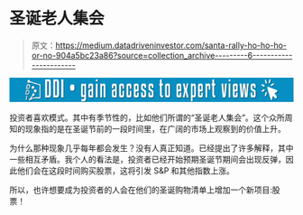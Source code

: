 # 圣诞老人集会

> 原文：<https://medium.datadriveninvestor.com/santa-rally-ho-ho-ho-or-no-904a5bc23a86?source=collection_archive---------6----------------------->

[![](img/e64982dc4f4fd7ac41f4023cc616ec6e.png)](http://www.track.datadriveninvestor.com/1B9E)

投资者喜欢模式。其中有季节性的，比如他们所谓的“圣诞老人集会”。这个众所周知的现象指的是在圣诞节前的一段时间里，在广阔的市场上观察到的价值上升。

为什么那种现象几乎每年都会发生？没有人真正知道。已经提出了许多解释，其中一些相互矛盾。我个人的看法是，投资者已经开始预期圣诞节期间会出现反弹，因此他们会在这段时间购买股票，这将引发 S&P 和其他指数上涨。

所以，也许想要成为投资者的人会在他们的圣诞购物清单上增加一个新项目:股票！
